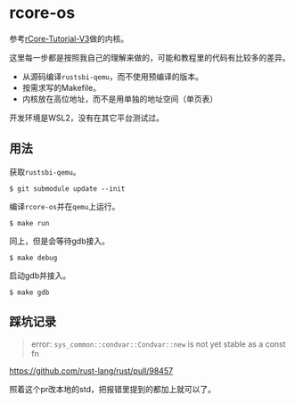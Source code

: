 # rcore-os

参考[rCore-Tutorial-V3](https://rcore-os.github.io/rCore-Tutorial-Book-v3/)做的内核。


这里每一步都是按照我自己的理解来做的，可能和教程里的代码有比较多的差异。

- 从源码编译`rustsbi-qemu`，而不使用预编译的版本。
- 按需求写的Makefile。
- 内核放在高位地址，而不是用单独的地址空间（单页表）

开发环境是WSL2，没有在其它平台测试过。

## 用法

获取`rustsbi-qemu`。
```
$ git submodule update --init
```

编译`rcore-os`并在`qemu`上运行。
```
$ make run
```

同上，但是会等待gdb接入。
```
$ make debug
```

启动gdb并接入。
```
$ make gdb
```

## 踩坑记录

> error: `sys_common::condvar::Condvar::new` is not yet stable as a const fn

https://github.com/rust-lang/rust/pull/98457

照着这个pr改本地的std，把报错里提到的都加上就可以了。
